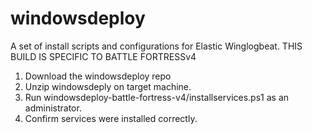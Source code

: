 # windowsdeploy
A set of install scripts and configurations for Elastic Winglogbeat. THIS BUILD IS SPECIFIC TO BATTLE FORTRESSv4

1. Download the windowsdeploy repo
2. Unzip windowsdeply on target machine.
3. Run windowsdeploy-battle-fortress-v4/installservices.ps1 as an administrator. 
4. Confirm services were installed correctly. 
